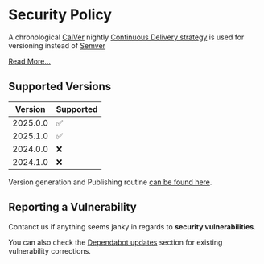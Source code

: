 # Security Policy

A chronological [CalVer](https://calver.org) nightly [Continuous Delivery strategy](.github/workflows/nightly.yml) is used for versioning instead of [Semver](https://semver.org)

[Read More...](./posts/cal-ver.md)

## Supported Versions

| Version | Supported          |
| ------- | ------------------ |
| 2025.0.0   | :white_check_mark: |
| 2025.1.0   | :white_check_mark: |
| 2024.0.0   | :x: |
| 2024.1.0   | :x: |

Version generation and Publishing routine [can be found here](https://github.com/devpunks/snuggsi/tree/main/bin#version).

## Reporting a Vulnerability

Contanct us if anything seems janky in regards to **security vulnerabilities**.

You can also check the [Dependabot updates](https://github.com/devpunks/snuggsi/security/dependabot) section for existing vulnerability corrections.
